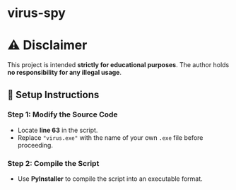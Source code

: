 # virus-spy
# ⚠️ Disclaimer  
This project is intended **strictly for educational purposes**. The author holds **no responsibility for any illegal usage**.  

## 🔧 Setup Instructions  

### Step 1: Modify the Source Code  
- Locate **line 63** in the script.  
- Replace `"virus.exe"` with the name of your own `.exe` file before proceeding.  

### Step 2: Compile the Script  
- Use **PyInstaller** to compile the script into an executable format.
